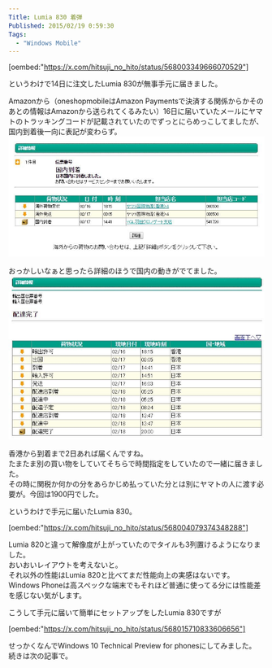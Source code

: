 ```yaml
---
Title: Lumia 830 着弾
Published: 2015/02/19 0:59:30
Tags:
  - "Windows Mobile"
---
```


[oembed:"https://x.com/hitsuji_no_hito/status/568003349666070529"]

というわけで14日に注文したLumia 830が無事手元に届きました。  

<!-- more -->

Amazonから（oneshopmobileはAmazon Paymentsで決済する関係からかそのあとの情報はAmazonから送られてくるみたい）16日に届いていたメールにヤマトのトラッキングコードが記載されていたのでずっとにらめっこしてましたが、国内到着後一向に表記が変わらず。  
![](20150219005203.jpg) 

おっかしいなぁと思ったら詳細のほうで国内の動きがでてました。  
![](20150219005312.jpg) 


香港から到着まで2日あれば届くんですね。  
たまたま別の買い物をしていてそちらで時間指定をしていたので一緒に届きました。  
その時に関税か何かの分をあらかじめ払っていた分とは別にヤマトの人に渡す必要が。今回は1900円でした。  

というわけで手元に届いたLumia 830。  

[oembed:"https://x.com/hitsuji_no_hito/status/568004079374348288"]

Lumia 820と違って解像度が上がっていたのでタイルも3列置けるようになりました。  
おいおいレイアウトを考えないと。  
それ以外の性能はLumia 820と比べてまだ性能向上の実感はないです。Windows Phoneは高スペックな端末でもそれほど普通に使ってる分には性能差を感じない気がします。  

こうして手元に届いて簡単にセットアップをしたLumia 830ですが  

[oembed:"https://x.com/hitsuji_no_hito/status/568015710833606656"]

せっかくなんでWindows 10 Technical Preview for phonesにしてみました。  
続きは次の記事で。